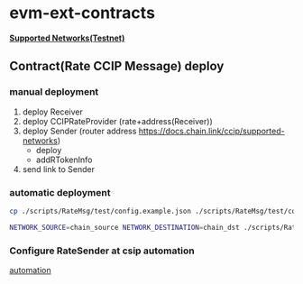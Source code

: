 # evm-ext-contracts

**[Supported Networks(Testnet)](https://docs.chain.link/ccip/supported-networks/v1_2_0/testnet#overview)**

## Contract(Rate CCIP Message) deploy

### manual deployment
1. deploy Receiver
2. deploy CCIPRateProvider (rate+address(Receiver))
3. deploy Sender (router address https://docs.chain.link/ccip/supported-networks)
   * deploy
   * addRTokenInfo
4. send link to Sender

### automatic deployment

```bash
cp ./scripts/RateMsg/test/config.example.json ./scripts/RateMsg/test/config.json
```

```bash
NETWORK_SOURCE=chain_source NETWORK_DESTINATION=chain_dst ./scripts/RateMsg/test/deploy_rate_msg_all.sh
```

### Configure RateSender at csip automation

[automation](https://automation.chain.link/)
